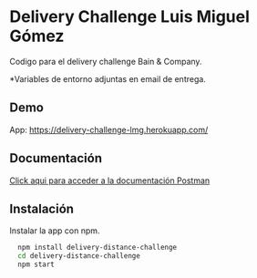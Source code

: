 
# Delivery Challenge Luis Miguel Gómez

Codigo para el delivery challenge Bain & Company.

*Variables de entorno adjuntas en email de entrega.



## Demo

App: https://delivery-challenge-lmg.herokuapp.com/


## Documentación

[Click aqui para acceder a la documentación Postman](https://documenter.getpostman.com/view/6586558/UzR1J23q)


## Instalación

Instalar la app con npm.

```bash
  npm install delivery-distance-challenge
  cd delivery-distance-challenge
  npm start
```
    
